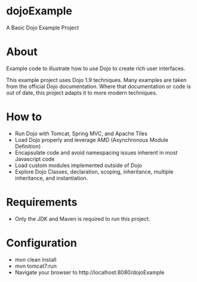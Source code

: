 dojoExample
=================

A Basic Dojo Example Project

About
=====

Example code to illustrate how to use Dojo to create rich user interfaces. 

This example project uses Dojo 1.9 techniques. Many examples are taken from the official Dojo documentation. Where that documentation or code is out of date, this project adapts it to more modern techniques.

How to
=======

 * Run Dojo with Tomcat, Spring MVC, and Apache Tiles
 * Load Dojo properly and leverage AMD (Asynchronous Module Definition)
 * Encapsulate code and avoid namespacing issues inherent in most Javascript code
 * Load custom modules implemented outside of Dojo
 * Explore Dojo Classes, declaration, scoping, inheritance, multiple inheritance, and instantiation.

Requirements
============

 * Only the JDK and Maven is required to run this project.

Configuration
=============

 * mvn clean install
 * mvn tomcat7:run
 * Navigate your browser to http://localhost:8080/dojoExample

